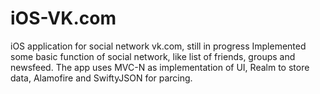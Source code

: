 # iOS-VK.com
iOS application for social network vk.com, still in progress
Implemented some basic function of social network, like list of friends, groups and newsfeed.
The app uses MVC-N as implementation of UI, Realm to store data, Alamofire and SwiftyJSON for parcing. 
